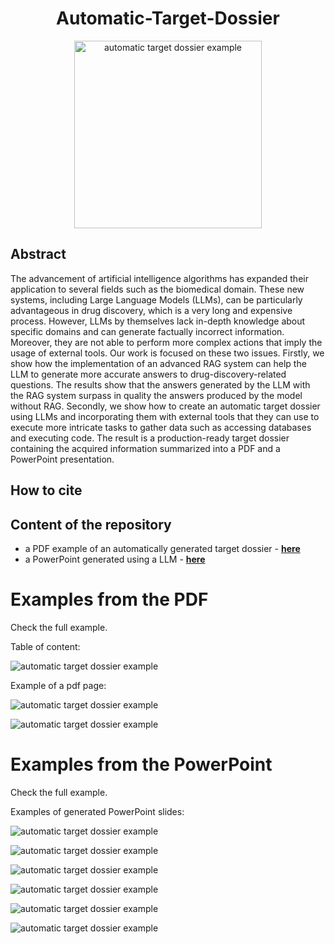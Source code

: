 <div align="center">
  <h1>Automatic-Target-Dossier</h1>
</div>

<div align="center">
  <img src="https://github.com/SalvatoreRa/Automatic-Target-Dossier/blob/main/logo.webp?raw=true" alt="automatic target dossier example" width="300"/>
</div>


## Abstract

The advancement of artificial intelligence algorithms has expanded their application to several fields such as the biomedical domain. These new systems, including Large Language Models (LLMs), can be particularly advantageous in drug discovery, which is a very long and expensive process. However, LLMs by themselves lack in-depth knowledge about specific domains and can generate factually incorrect information. Moreover, they are not able to perform more complex actions that imply the usage of external tools. Our work is focused on these two issues. Firstly, we show how the implementation of an advanced RAG system can help the LLM to generate more accurate answers to drug-discovery-related questions. The results show that the answers generated by the LLM with the RAG system surpass in quality the answers produced by the model without RAG. Secondly, we show how to create an automatic target dossier using LLMs and incorporating them with external tools that they can use to execute more intricate tasks to gather data such as accessing databases and executing code. The result is a production-ready target dossier containing the acquired information summarized into a PDF and a PowerPoint presentation.

## How to cite

## Content of the repository

* a PDF example of an automatically generated target dossier - **[here](https://github.com/SalvatoreRa/Automatic-Target-Dossier/blob/main/target_dossier_KRAS_pancreatic_cancer.pdf)**
* a PowerPoint generated using a LLM - **[here](https://github.com/SalvatoreRa/Automatic-Target-Dossier/blob/main/target_dossier_KRAS_pancreatic_cancer.pptx)**

# Examples from the PDF

Check the full example.

Table of content:

![automatic target dossier example](https://github.com/SalvatoreRa/Automatic-Target-Dossier/blob/main/pdf_1.png?raw=true)

Example of a pdf page:

![automatic target dossier example](https://github.com/SalvatoreRa/Automatic-Target-Dossier/blob/main/pdf_2.png?raw=true)

![automatic target dossier example](https://github.com/SalvatoreRa/Automatic-Target-Dossier/blob/main/pdf_3.png?raw=true)

# Examples from the PowerPoint

Check the full example.

Examples of generated PowerPoint slides:

![automatic target dossier example](https://github.com/SalvatoreRa/Automatic-Target-Dossier/blob/main/pp_1.png?raw=true)

![automatic target dossier example](https://github.com/SalvatoreRa/Automatic-Target-Dossier/blob/main/pp_2.png?raw=true)

![automatic target dossier example](https://github.com/SalvatoreRa/Automatic-Target-Dossier/blob/main/pp_3.png?raw=true)

![automatic target dossier example](https://github.com/SalvatoreRa/Automatic-Target-Dossier/blob/main/pp_4.png?raw=true)

![automatic target dossier example](https://github.com/SalvatoreRa/Automatic-Target-Dossier/blob/main/pp_5.png?raw=true)

![automatic target dossier example](https://github.com/SalvatoreRa/Automatic-Target-Dossier/blob/main/pp_6.png?raw=true)
